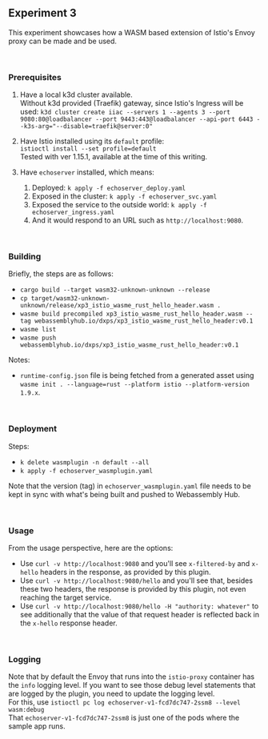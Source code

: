 ## Experiment 3

This experiment showcases how a WASM based extension of Istio's Envoy proxy can be made and be used.

<br/>

### Prerequisites

1. Have a local k3d cluster available.<br/>
   Without k3d provided (Traefik) gateway, since Istio's Ingress will be used:
      `k3d cluster create iiac --servers 1 --agents 3 --port 9080:80@loadbalancer --port 9443:443@loadbalancer --api-port 6443 --k3s-arg="--disable=traefik@server:0"`<br/>

2. Have Istio installed using its `default` profile:<br/>
   `istioctl install --set profile=default`<br/>
   Tested with ver 1.15.1, available at the time of this writing.<br/>

3. Have `echoserver` installed, which means:
   1. Deployed: `k apply -f echoserver_deploy.yaml`
   2. Exposed in the cluster: `k apply -f echoserver_svc.yaml`
   3. Exposed the service to the outside world: `k apply -f echoserver_ingress.yaml`
   4. And it would respond to an URL such as `http://localhost:9080`.

<br/>

### Building

Briefly, the steps are as follows:
- `cargo build --target wasm32-unknown-unknown --release`
- `cp target/wasm32-unknown-unknown/release/xp3_istio_wasme_rust_hello_header.wasm .`
- `wasme build precompiled xp3_istio_wasme_rust_hello_header.wasm --tag webassemblyhub.io/dxps/xp3_istio_wasme_rust_hello_header:v0.1`
- `wasme list`
- `wasme push webassemblyhub.io/dxps/xp3_istio_wasme_rust_hello_header:v0.1`

Notes:
- `runtime-config.json` file is being fetched from a generated asset using `wasme init . --language=rust --platform istio --platform-version 1.9.x`.

<br/>

### Deployment

Steps:
- `k delete wasmplugin -n default --all`
- `k apply -f echoserver_wasmplugin.yaml`

Note that the version (tag) in `echoserver_wasmplugin.yaml` file needs to be kept in sync with what's being built and pushed to Webassembly Hub.

<br/>

### Usage

From the usage perspective, here are the options:
- Use `curl -v http://localhost:9080` and you'll see `x-filtered-by` and `x-hello` headers in the response, as provided by this plugin.
- Use `curl -v http://localhost:9080/hello` and you'll see that, besides these two headers, the response is provided by this plugin, not even reaching the target service.
- Use `curl -v http://localhost:9080/hello -H "authority: whatever"` to see additionally that the value of that request header is reflected back in the `x-hello` response header.

<br/>

### Logging

Note that by default the Envoy that runs into the `istio-proxy` container has the `info` logging level. If you want to see those debug level statements that are logged by the plugin, you need to update the logging level.<br/>
For this, use `istioctl pc log echoserver-v1-fcd7dc747-2ssm8 --level wasm:debug`<br/>
That `echoserver-v1-fcd7dc747-2ssm8` is just one of the pods where the sample app runs.

<br/>
